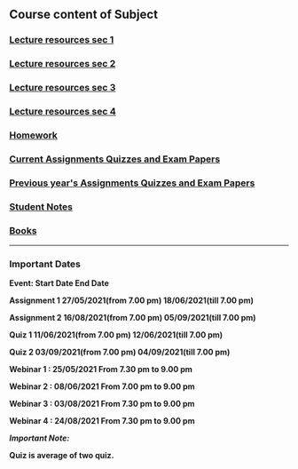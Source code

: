 ## Course content of Subject

### [Lecture resources sec 1](/lectures_sec1)

### [Lecture resources sec 2](/lectures_sec2)

### [Lecture resources sec 3](/lectures_sec3)

### [Lecture resources sec 4](/lectures_sec4)

### [Homework](/homework)

### [Current Assignments Quizzes and Exam Papers](/current_assignment_quiz_exam)

### [Previous year's Assignments Quizzes and Exam Papers](/old_assignment_quiz_exam)

### [Student Notes](/student_notes)

### [Books](/books)



---

### Important Dates

**Event:								Start Date							End Date**

**Assignment  1				27/05/2021(from 7.00 pm)			18/06/2021(till 7.00 pm)**

**Assignment  2				16/08/2021(from 7.00 pm)			05/09/2021(till 7.00 pm)**

**Quiz 1								11/06/2021(from 7.00 pm)			12/06/2021(till 7.00 pm)**

**Quiz 2								03/09/2021(from 7.00 pm)			04/09/2021(till 7.00 pm)**

 

**Webinar 1   : 25/05/2021   From 7.30 pm to 9.00 pm** 

**Webinar 2   : 08/06/2021   From 7.00 pm to 9.00 pm** 

**Webinar 3   : 03/08/2021   From 7.30 pm to 9.00 pm** 

**Webinar 4   : 24/08/2021   From 7.30 pm to 9.00 pm** 

 

***Important Note:***

**Quiz is average of two quiz.**